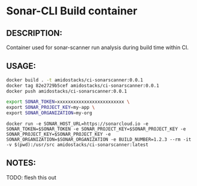# Sonar-CLI Build container


DESCRIPTION:
---
Container used for sonar-scanner run analysis during build time within CI.


USAGE:
---

```bash
docker build . -t amidostacks/ci-sonarscanner:0.0.1
docker tag 82e2729b5cef amidostacks/ci-sonarscanner:0.0.1
docker push amidostacks/ci-sonarscanner:0.0.1
```

```bash
export SONAR_TOKEN=xxxxxxxxxxxxxxxxxxxxxxxxx \
export SONAR_PROJECT_KEY=my-app \
export SONAR_ORGANIZATION=my-org
```

```
docker run -e SONAR_HOST_URL=https://sonarcloud.io -e SONAR_TOKEN=$SONAR_TOKEN -e SONAR_PROJECT_KEY=$SONAR_PROJECT_KEY -e SONAR_PROJECT_KEY=$SONAR_PROJECT_KEY -e SONAR_ORGANIZATION=$SONAR_ORGANIZATION -e BUILD_NUMBER=1.2.3 --rm -it -v $(pwd):/usr/src amidostacks/ci-sonarscanner:latest
```

NOTES:
---
TODO: flesh this out
